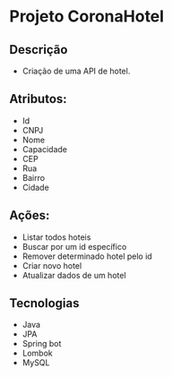 # Projeto CoronaHotel
## Descrição
- Criação de uma API de hotel.
## Atributos:
  - Id
  - CNPJ
  - Nome
  - Capacidade
  - CEP
  - Rua
  - Bairro
  - Cidade
## Ações:
  - Listar todos hoteis
  - Buscar por um id específico
  - Remover determinado hotel pelo id
  - Criar novo hotel
  - Atualizar dados de um hotel
## Tecnologias
- Java
- JPA
- Spring bot
- Lombok
- MySQL
